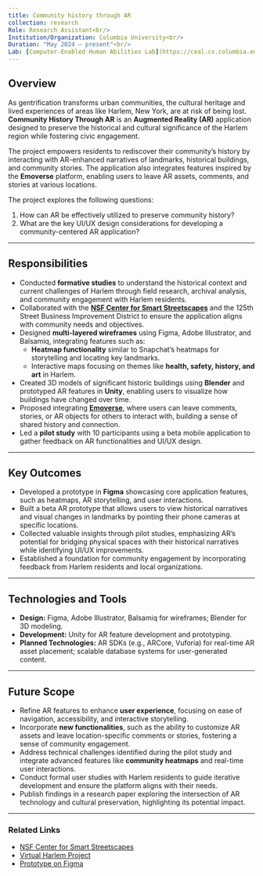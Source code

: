 ```yaml
---
title: Community history through AR
collection: research
Role: Research Assistant<br/>
Institution/Organization: Columbia University<br/>
Duration: "May 2024 – present"<br/>
Lab: [Computer-Enabled Human Abilities Lab](https://ceal.cs.columbia.edu/people)
---
```


## Overview
As gentrification transforms urban communities, the cultural heritage and lived experiences of areas like Harlem, New York, are at risk of being lost. **Community History Through AR** is an **Augmented Reality (AR)** application designed to preserve the historical and cultural significance of the Harlem region while fostering civic engagement. 

The project empowers residents to rediscover their community’s history by interacting with AR-enhanced narratives of landmarks, historical buildings, and community stories. The application also integrates features inspired by the **Emoverse** platform, enabling users to leave AR assets, comments, and stories at various locations.

The project explores the following questions:  
1. How can AR be effectively utilized to preserve community history?  
2. What are the key UI/UX design considerations for developing a community-centered AR application?  

---

## Responsibilities
- Conducted **formative studies** to understand the historical context and current challenges of Harlem through field research, archival analysis, and community engagement with Harlem residents.  
- Collaborated with the **[NSF Center for Smart Streetscapes](https://smartstreetscapes.cs.columbia.edu)** and the 125th Street Business Improvement District to ensure the application aligns with community needs and objectives.  
- Designed **multi-layered wireframes** using Figma, Adobe Illustrator, and Balsamiq, integrating features such as:  
  - **Heatmap functionality** similar to Snapchat’s heatmaps for storytelling and locating key landmarks.  
  - Interactive maps focusing on themes like **health, safety, history, and art** in Harlem.  
- Created 3D models of significant historic buildings using **Blender** and prototyped AR features in **Unity**, enabling users to visualize how buildings have changed over time.  
- Proposed integrating **[Emoverse](https://anushalavanuru5.github.io/AnushaL.github.io//portfolio/portfolio-4/)**, where users can leave comments, stories, or AR objects for others to interact with, building a sense of shared history and connection.  
- Led a **pilot study** with 10 participants using a beta mobile application to gather feedback on AR functionalities and UI/UX design.

---

## Key Outcomes
- Developed a prototype in **Figma** showcasing core application features, such as heatmaps, AR storytelling, and user interactions.  
- Built a beta AR prototype that allows users to view historical narratives and visual changes in landmarks by pointing their phone cameras at specific locations.  
- Collected valuable insights through pilot studies, emphasizing AR’s potential for bridging physical spaces with their historical narratives while identifying UI/UX improvements.  
- Established a foundation for community engagement by incorporating feedback from Harlem residents and local organizations.  

---

## Technologies and Tools
- **Design:** Figma, Adobe Illustrator, Balsamiq for wireframes; Blender for 3D modeling.  
- **Development:** Unity for AR feature development and prototyping.  
- **Planned Technologies:** AR SDKs (e.g., ARCore, Vuforia) for real-time AR asset placement; scalable database systems for user-generated content.  

---

## Future Scope
- Refine AR features to enhance **user experience**, focusing on ease of navigation, accessibility, and interactive storytelling.  
- Incorporate **new functionalities**, such as the ability to customize AR assets and leave location-specific comments or stories, fostering a sense of community engagement.  
- Address technical challenges identified during the pilot study and integrate advanced features like **community heatmaps** and real-time user interactions.  
- Conduct formal user studies with Harlem residents to guide iterative development and ensure the platform aligns with their needs.  
- Publish findings in a research paper exploring the intersection of AR technology and cultural preservation, highlighting its potential impact.

---

### Related Links
- [NSF Center for Smart Streetscapes](https://smartstreetscapes.cs.columbia.edu)  
- [Virtual Harlem Project](https://www.virtualharlemproject.com)  
- [Prototype on Figma](https://www.figma.com/design/VFCqBOByvzPaSCbAXpXnkf/Community-AR---Draft?node-id=0-1&node-type=canvas&t=0O0pB2bdtSW8L2Tz-0)
